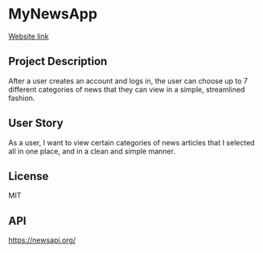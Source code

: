 
# **MyNewsApp**
[Website link](https://dashboard.heroku.com/apps/blooming-everglades-84355)


## **Project Description**
After a user creates an account and logs in, the user can choose up to 7 different categories of news that they can view in a simple, streamlined fashion.


## **User Story**
As a user, I want to view certain categories of news articles that I selected all in one place, and in a clean and simple manner.


## **License**
MIT


## **API**
https://newsapi.org/
